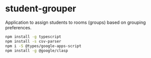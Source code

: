 # student-grouper
Application to assign students to rooms (groups) based on grouping preferences.

```sh
npm install -g typescript
npm install -s csv-parser
npm i -S @types/google-apps-script
npm install -g @google/clasp
```
